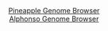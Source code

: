 <div id="Pineapple_Genome_Browser" align="center">
  <a href="https://igv.org/app/?sessionURL=blob:zZNdb9owFIb_i6VWmxQSJyGkiYQm2gKldINBGWurKjpJnOA2sVPbJFDEf59bbdpNJ5WLTZNyYR_54z2Pn.xQTYSknKEQOabtmbaNDCRXvJlDWRXkC5REojCDQhIDCZIRQVhCULhDGUgFi9mV3rlSqpKhZVFVtUpgOTela0IJz5xBI82El9YZLwqIuQDFhbROBdTconndakgMVWXqu13Ts1JQYEFRrTiT3KoIy6NGnxf9KkU5YbwkUbkuFH0NEOk8OmNqZvCpt5z3koRIOSbbUdrtjUe9b25_cTvsnN0uJhfLRWd5PKc5A7UWpFsHa7ws.tfliJ23g1H8_dJ3J.yM.PTzkXt.3N9UVBDZtX3bd33_xPM1GMpSsvmfetYfPbBvMe1frpwjZzD14nz6GHjXM1E_sMQZjIbyzc5P0N5ABU_W2gSUrIQf2thwccfwnE7rZWifGBgHmo_gFIV39wZSApJHvfxuh9S20r4gSZ7Wr.oYiIuUCBS2Aox9Owgcr.23cRDYe2OH1qL4e3AHi1ngY6fnOJ0oo4XSMqeRZJU0gTGzTjIzfz6Q5s1lrgJM48HTaHChNqea62Y7Of36wneb3PyBp4H09a.PqJt9T6p_4t57gpgqPlS42uHqCmSikTxOHsbn7WY8pO3hYFvdwNu_2otKh8HJuChB6fW6oqc_natBUGBKF2oqaUwLqrZLzZE3KLQdV6uLEl5w7SISefwBG9iwPfzxt6Lu_n7_Aw--">Pineapple Genome Browser</a>
</div>
<div id="Alphonso_Genome_Browser" align="center">
  <a href="https://igv.org/app/?sessionURL=blob:zZJRb5swFIX_i6VWm0TAQAIBqZqSru2ytOuWjKZLVSEDhlg1tmcbCI3y3.dWm_aySs3Dpkl.sK.ufc85_nagxVIRzkAMPNsd2a4LLKA2vFuiWlD8CdVYgbhEVGELSFxiiVmOQbwDJVIaJYtLc3OjtVCx4xAtBjViFbeVb6MaPXKGOmXnvHZOOaUo4xJpLpUzlajlDqnaQYczJIRtZvv2yCmQRg6iYsOZ4o7ArEo78176q5RWmPEap3VDNXkWkBo9RmNhl.jdZLWc5DlWao77WXEymc8mN_5Zsr4ITtfJ9YdVEqyOl6RiSDcSn0QNqa.OvOmQd24dXH5Nbok5Ibx88PJADI_898dnW0EkVidu6IZ.GI6HT.EQVuDt_.TbLHKgd9LPxp1HJ_nHjCU0uP3MVjqs_a1YVC_43luA8rwxLIB8I8PYhZYPA2vkBYOnrTu2IIxMOpITEN_dW0BLlD.Y9rsd0L0wxACFvzfP8FiAywJLEA8iCEM3irzRMBzCKHL31g40kv69aM.TRRRCb.J5QVoSqg3ORaqYUDZizG7z0q4eD8xy2GZn44U48s5v54r1sGz5BV3rZpP1MHmRIjP8.QON1ddo.ifcvUaIrbNDYWOrKyyK_stse7lYRyanaUCnywd9rb_dzP4YkGfsHhZOyWWNtOk3FXP8SVyLJEFMm0JLFMkIJbpfmRx5B2LX8w24IOeUGxKBrLI30IKWO4JvfwPq7._3PwA-">Alphonso Genome Browser</a>
</div>
